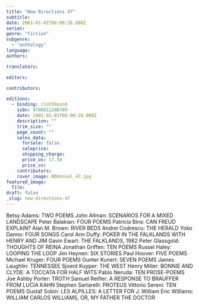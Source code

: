 ```yaml
---
title: "New Directions 47"
subtitle:
date: 2001-01-01T06:00:26.000Z
series:
genre: "fiction"
subgenre:
  - "anthology"
language:
authors:

translators:

editors:

contributors:

editions:
  - binding: clothbound
    isbn: 9780811208789
    date: 2001-01-01T06:00:26.000Z
    description: ""
    trim_size: ""
    page_count: ""
    sales_data:
      forsale: false
      saleprice:
      shipping_charge:
      price_us: 17.50
      price_cn:
    contributors:
    cover_image: NDAnnual_47.jpg
featured_image:
  file:
draft: false
_slug: new-directions-47
---
```


Betsy Adams: TWO POEMS John Allman: SCENARIOS FOR A MIXED LANDSCAPE Peter Balakian: FOUR POEMS Patricia Bins: CAN FREUD EXPLAIN? Alan M. Brown: RIVER BEDS Andrei Codrescu: THE HERALD Yoko Danno: FOUR SONGS Carol Ann Duffy: POKER IN THE FALKLANDS WITH HENRY AND JIM Gavin Ewart: THE FALKLANDS, 1982 Peter Glassgold: THOUGHTS OF REINA Jonathan Griffen: TEN POEMS Russel Haley: LOOPING THE LOOP Jim Heynen: SIX STORIES Paul Hoover: FIVE POEMS Michael Kruger: FOUR POEMS Gunter Kunert: SEVEN POEMS James Laughlin: TENNESSEE Sjoerd Kuyper: THE WEST Henry Miller: BONNIE AND CLYDE: A TOCCATA FOR HALF WITS Pablo Neruda: TEN PROSE-POEMS Joe Ashby Porter: TROTH Samuel Reifler: A RESPONSE TO BRAUFFER FROM LUCIA KAHN Stephen Sartarelli: PROTEUS Vittorio Sereni: TEN POEMS Gustaf Sobin: LES ALPILLES: A LETTER FOR J. William Eric Williams: WILLIAM CARLOS WILLIAMS, OR, MY FATHER THE DOCTOR


